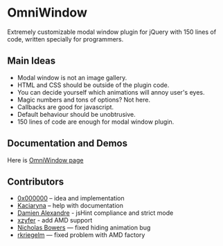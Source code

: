OmniWindow
=============

Extremely customizable modal window plugin for jQuery with 150 lines of code, written specially for programmers.


Main Ideas
----------

* Modal window is not an image gallery.
* HTML and CSS should be outside of the plugin code.
* You can decide yourself which animations will annoy user's eyes.
* Magic numbers and tons of options? Not here.
* Callbacks are good for javascript.
* Default behaviour should be unobtrusive.
* 150 lines of code are enough for modal window plugin.


Documentation and Demos
----------------------

Here is [OmniWindow page](http://0x000000.github.com/OmniWindow/)


Contributors
------------

* [0x000000](https://github.com/0x000000) – idea and implementation
* [Kaciaryna](https://github.com/Kaciaryna) – help with documentation
* [Damien Alexandre](https://github.com/damienalexandre) - jsHint compliance and strict mode
* [xzyfer](https://github.com/xzyfer) - add AMD support
* [Nicholas Bowers](https://github.com/NicholasRBowers) — fixed hiding animation bug
* [rkriegelm](https://github.com/rkriegelm) — fixed problem with AMD factory
